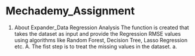# Mechademy_Assignment

1. About Expander_Data Regression Analysis
  The function is created that takes the dataset as input and provide the Regression RMSE values using algorithms like Random Forest, 
  Decision Tree, Lasso Regression etc.
  A. The fist step is to treat the missing values in the dataset.
     a.  
  
